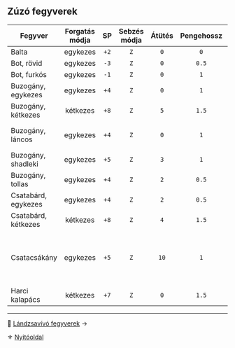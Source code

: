 ## Zúzó fegyverek

<!-- tag: md_table_fegyver_start -->

| Fegyver             | Forgatás módja |  SP  | Sebzés módja | Átütés | Pengehossz | KÉ  |  TÉ  |  VÉ  | Sebesség | Kategória | Speciális                                                                        |
| ------------------- |:--------------:|:----:|:------------:|:------:|:----------:|:---:|:----:|:----:|:--------:|:---------:| -------------------------------------------------------------------------------- |
| Balta               |    egykezes    | `+2` |     `Z`      |  `0`   |    `0`     | `1` | `6`  | `1`  |   `7`    | kardvívó  |                                                                                  |
| Bot, rövid          |    egykezes    | `-3` |     `Z`      |  `0`   |   `0.5`    | `6` | `9`  | `6`  |   `6`    | kardvívó  |                                                                                  |
| Bot, furkós         |    egykezes    | `-1` |     `Z`      |  `0`   |    `1`     | `4` | `10` | `8`  |   `7`    | kardvívó  |                                                                                  |
| Buzogány, egykezes  |    egykezes    | `+4` |     `Z`      |  `0`   |    `1`     | `4` | `12` | `8`  |   `7`    | kardvívó  |                                                                                  |
| Buzogány, kétkezes  |    kétkezes    | `+8` |     `Z`      |  `5`   |   `1.5`    | `1` | `20` | `8`  |   `8`    | kardvívó  | **Erő** követelmény:`+2`                                                         |
| Buzogány, láncos    |    egykezes    | `+4` |     `Z`      |  `0`   |    `1`     | `3` | `15` | `6`  |   `7`    | kardvívó  | Ellene a Pajzs VÉ fele számít csak!                                              |
| Buzogány, shadleki  |    egykezes    | `+5` |     `Z`      |  `3`   |    `1`     | `5` | `14` | `9`  |   `7`    | kardvívó  |                                                                                  |
| Buzogány, tollas    |    egykezes    | `+4` |     `Z`      |  `2`   |   `0.5`    | `4` | `9`  | `4`  |   `6`    | kardvívó  |                                                                                  |
| Csatabárd, egykezes |    egykezes    | `+4` |     `Z`      |  `2`   |   `0.5`    | `4` | `8`  | `8`  |   `7`    | kardvívó  |                                                                                  |
| Csatabárd, kétkezes |    kétkezes    | `+8` |     `Z`      |  `4`   |   `1.5`    | `4` | `18` | `10` |   `8`    | kardvívó  |                                                                                  |
| Csatacsákány        |    egykezes    | `+5` |     `Z`      |  `10`  |    `1`     | `5` | `14` | `5`  |   `8`    | kardvívó  | Nagyon vérzik<br />`50%` az esély, hogy beragad és nem lehet kihúzni harc közben |
| Harci kalapács      |    kétkezes    | `+7` |     `Z`      |  `0`   |   `1.5`    | `1` | `20` | `8`  |   `9`    | kardvívó  | **Erő** követelmény:`+2`                                                         |

<!-- tag: md_table_fegyver_end -->

---

🔗 [Lándzsavívó fegyverek](068_05_landzsavivo_fegyverek.md) →

⚜️ [Nyitóoldal](start.md#6-harcrendszer-%EF%B8%8F)
